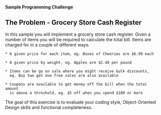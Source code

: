 #### Sample Programming Challenge
## The Problem - Grocery Store Cash Register

In this sample you will implement a grocery store cash register.  Given a number of items you will be required to calculate the total bill.  Items are charged for in a couple of different ways.

    * A given price for each item, eg. Boxes of Cheerios are $6.99 each
    
    * A given price by weight, eg. Apples are $2.49 per pound
    
    * Items can be go on sale where you might receive bulk discounts,
      eg. Buy two get one free sales are also available
    
    * Coupons are available to get money off the bill when the total amount
      is above a threshold, eg. $5 off when you spend $100 or more

The goal of this exercise is to evaluate your coding style, Object-Oriented Design skills and functional completeness.
